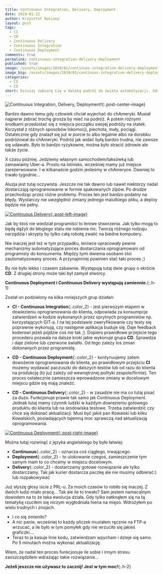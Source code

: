 ```yaml
---
title: Continuous Integration, Delivery, Deployment.
date: 2019-01-22
author: Krzysztof Owsiany
layout: post
tags:
  - CI
  - CD
  - Continuous Delivery
  - Continuous Integration
  - Continuous Deployment
comments: true
permalink: continuous-integration-delivery-deployment
published: true
image: /assets/images/2019/01/continuos-integration-delivery-deployment/post.jpg
image_big: /assets/images/2019/01/continuos-integration-delivery-deployment/post-big.jpg
categories:
  - CI
  - CD
short: Dzisiaj zabiorę Cię w daleką podróż do świata automatyzacji. Gdzie build-y same się wykonują. A o dowiezieniu do komputera decyduje automat lub czasem jakaś gruba ryba w firmie. Tak mowa oczywiście o Continuous Integration + Continuous Delivery/Deployment.
---
```

![Continuous Integration, Delivery, Deployment!][post-big]{:.post-center-image}

Bardzo dawno temu gdy człowiek chciał wyjechać do chAmeryki. Musiał najpierw zebrać trochę grosza by mieć na podróż. A potem różnymi środkami przedostać się z miejsca początku swojej podróży na statek. Korzystał z różnych sposobów lokomocji, piechota, muły, pociągi. Ostatecznie gdy znalazł się już w porcie to albo legalnie albo na dorobku podróżował do chAmeryki. Podróż jak widać byłą bardzo trudna, nie zawsze się udawało. Było to bardzo ryzykowne, można było stracić zdrowie ale także życie.

X czasu później. Jedziemy własnym samochodem/taksówką lub zamawiamy Uber-a. Prosto na lotnisko, wcześniej mamy już miejsce zarezerwowane. I w kilkanaście godzin jesteśmy w chAmeryce. Dawniej to trwało tygodnie...

Aluzja jest tutaj oczywista. Jeszcze nie tak dawno lub nawet niektórzy nadal dostarczają oprogramowanie w formie spakowanych zipów. Po drodze przechodząc przez różne problemy.
Proces ten jest bardzo podatny na błędy. Wystarczy nie uwzględnić zmiany jednego malutkiego pliku, a deploy będzie nie pełny.

[![Continuous Delivery][image1]{:.post-left-image}][image1-big]

Jak by ktoś nie wiedział programiści to leniwe stworzenia. Jak tylko mogą to będą dążyli do błogiego statu nie robienia nic. Tworzą różnego rodzaju narzędzia i skrypty by tylko całą robotę zwalić na biedne komputery.

Nie inaczej jest też w tym przypadku, leniwce opracowały pewne mechanizmy automatyzujące proces dostarczania oprogramowani od programisty do konsumenta.
Między tymi dwiema osobami stoi zautomatyzowany proces. A przynajmniej powinien stać taki proces ;)

By nie było lekko i czasem zabawnie. Występują tutaj dwie grupy o skrócie **CD**. Z drugiej strony może taki był zamysł stwórcy. 

**Continuous Deployment i Continuous Delivery występują zamiennie.**{:.h-1}

Został on podzielony na kilka mniejszych grup działań:

* **CI - Continuous Integration**{:.color_2} - jest pierwszym etapem w dowiezieniu oprogramowania do klienta, odpowiada za konsumpcje zatwierdzeń w kodzie wykonanych przez sprytnych programistów np. korzystających GIT-a. I na tej podstawie zweryfikowanie czy testy się poprawnie wykonują, czy następnie aplikacja buduje się. Daje feedback koderowi jeżeli pójdzie coś nie tak ;). Dopiero prawidłowe przejście tego procederu pozwala na dalsze kroki jakie wykonuje grupa **CD**. Sprawdza i daje zielone lub czerwone światło. Od tego zależy los zmian dokonanych przez programistę.
  
* **CD - Continuous Deployment**{:.color_2} - kontynuujemy zatem dowożenie oprogramowania do klienta, po prawidłowym przejściu **CI** możemy wydawać paczuszki do dalszych testów lub od razu do klienta na produkcję (to już zależy od wewnętrznej polityki  zespole/firmie). Ten proces ostatecznie zamieszcza wprowadzone zmiany w docelowym miejscu gdzie się mają znaleźć. 
  
* **CD - Continuous Delivery**{:.color_2} - w zasadzie nie ma co tutaj pisać za dużo. Funkcjonuje prawie tak samo jak Continuous Deployment. Jednak tutaj mamy czynnik ludzki w każdym dowiezieniu gotowego produktu do klienta lub na środowiska testowe. Trzeba zatwierdzić czy chce się dokonać aktualizacji. Musi być jakiś pan Kowalski lub kilku Kowalskich, posiadających tajemną moc sprawczą nad aktualizacją oprogramowania.

[![Continuous Deployment][image2]{:.post-right-image}][image2-big]

Można tutaj rozwinąć z języka angielskiego by było łatwiej:
* **Continuous**{:.color_2} - oznacza coś ciągłego, trwającego.
* **Deployment**{:.color_2} - to ulokowanie czegoś, zamieszczenie tym samym mam to co chcemy w miejscu docelowym. 
* **Delivery**{:.color_2} - dostarczamy gotowe rozwiązanie ale tylko dostarczamy. Tak jak kurier dostarcza paczkę ale nie musimy odbierać:) lub rozpakowywać

Już słyszę głosy iście z PRL-u. Za moich czasów to robiło się inaczej. Z dwóch ludzi miało pracę...
Tak ale ile to trwało?
Sam jestem namacalnym dowodem na to że taka ewolucja działa. Gdy tylko natknąłem się na tą tematykę rzuciłem się niczym wygłodniała hiena na mięso.
Wdrożyłem po wielu trudnych i znojach. 
- I co się zmieniło?
- A nic panie, wcześniej to każdy pliczek musiałem ręcznie na FTP-a wrzucać, a ile było w tym pomyłek gdy nie wrzuciło się jakieś graficzki....
- Teraz to ja kasuje linie kodu, zatwierdzam wpycham i dzieje się samo. Po 5 minutach można wykonać aktualizację.

Wiem, że nadal ten proces funkcjonuje ile sobie i innym stresu zaoszczędziłem wdrażając takie rozwiązanie...

**Jeżeli jeszcze nie używasz to zacznij! Jest w tym moc!**{:.h-2}



[post]: /assets/images/2019/01/continuos-integration-delivery-deployment/post.jpg
[post-big]: /assets/images/2019/01/continuos-integration-delivery-deployment/post-big.jpg

[image1]: /assets/images/2019/01/continuos-integration-delivery-deployment/image1.jpg
[image1-big]: /assets/images/2019/01/continuos-integration-delivery-deployment/image1-big.jpg

[image2]: /assets/images/2019/01/continuos-integration-delivery-deployment/image2.jpg
[image2-big]: /assets/images/2019/01/continuos-integration-delivery-deployment/image2-big.jpg